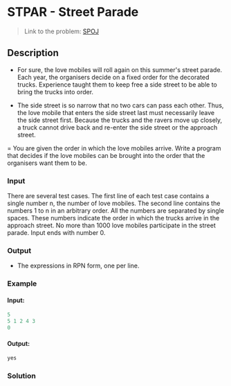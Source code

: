 # STPAR - Street Parade

> Link to the problem: [SPOJ](https://www.spoj.com/problems/STPAR/)
## Description
- For sure, the love mobiles will roll again on this summer's street parade. Each year, the organisers decide on a fixed order for the decorated trucks. Experience taught them to keep free a side street to be able to bring the trucks into order.

- The side street is so narrow that no two cars can pass each other. Thus, the love mobile that enters the side street last must necessarily leave the side street first. Because the trucks and the ravers move up closely, a truck cannot drive back and re-enter the side street or the approach street.

= You are given the order in which the love mobiles arrive. Write a program that decides if the love mobiles can be brought into the order that the organisers want them to be.
### Input
There are several test cases. The first line of each test case contains a single number n, the number of love mobiles. The second line contains the numbers 1 to n in an arbitrary order. All the numbers are separated by single spaces. These numbers indicate the order in which the trucks arrive in the approach street. No more than 1000 love mobiles participate in the street parade. Input ends with number 0.


### Output
- The expressions in RPN form, one per line. 

### Example
#### Input:
```c++
5
5 1 2 4 3 
0
```
#### Output:
```c++
yes
```
### Solution
